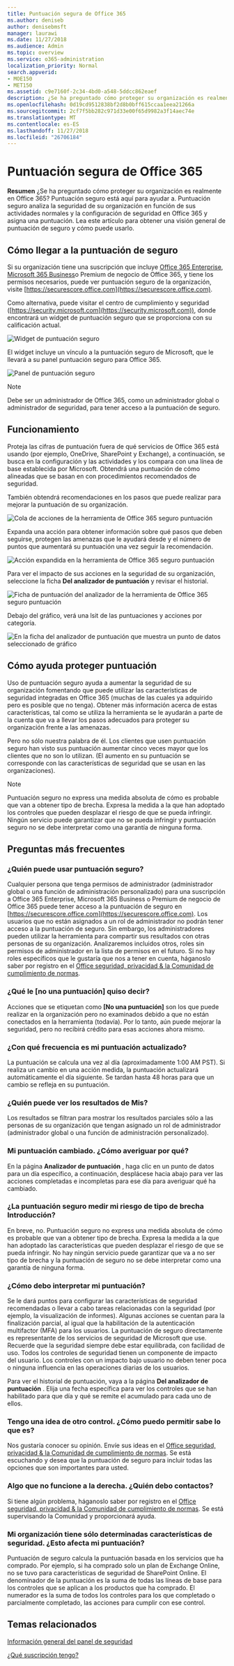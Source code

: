 ```yaml
---
title: Puntuación segura de Office 365
ms.author: deniseb
author: denisebmsft
manager: laurawi
ms.date: 11/27/2018
ms.audience: Admin
ms.topic: overview
ms.service: o365-administration
localization_priority: Normal
search.appverid:
- MOE150
- MET150
ms.assetid: c9e7160f-2c34-4bd0-a548-5ddcc862eaef
description: ¿Se ha preguntado cómo proteger su organización es realmente en Office 365? Puntuación seguro está aquí para ayudar a. Puntuación seguro analiza la seguridad de su organización en función de sus actividades normales y la configuración de seguridad en Office 365 y asigna una puntuación.
ms.openlocfilehash: 0d19cd9512838bf2d8b0bff615ccaa1eea21266a
ms.sourcegitcommit: 2cf7f5bb282c971d33e00f65d9982a3f14aec74e
ms.translationtype: MT
ms.contentlocale: es-ES
ms.lasthandoff: 11/27/2018
ms.locfileid: "26706184"
---
```

# <a name="office-365-secure-score"></a>Puntuación segura de Office 365

**Resumen** ¿Se ha preguntado cómo proteger su organización es realmente en Office 365? Puntuación seguro está aquí para ayudar a. Puntuación seguro analiza la seguridad de su organización en función de sus actividades normales y la configuración de seguridad en Office 365 y asigna una puntuación. Lea este artículo para obtener una visión general de puntuación de seguro y cómo puede usarlo.
  
## <a name="how-to-get-to-secure-score"></a>Cómo llegar a la puntuación de seguro

Si su organización tiene una suscripción que incluye [Office 365 Enterprise](https://docs.microsoft.com/office365/enterprise/), [Microsoft 365 Business](https://docs.microsoft.com/microsoft-365/business/)o Premium de negocio de Office 365, y tiene los permisos necesarios, puede ver puntuación seguro de la organización, visite [https://securescore.office.com](https://securescore.office.com). 

Como alternativa, puede visitar el centro de cumplimiento y seguridad ([https://security.microsoft.com](https://security.microsoft.com)), donde encontrará un widget de puntuación seguro que se proporciona con su calificación actual.

![Widget de puntuación seguro](media/SecureScoreWidget-o365.png)

El widget incluye un vínculo a la puntuación seguro de Microsoft, que le llevará a su panel puntuación seguro para Office 365.

![Panel de puntuación seguro](media/SecureScore-WelcomeScreen.png)

> [!NOTE]
> Debe ser un administrador de Office 365, como un administrador global o administrador de seguridad, para tener acceso a la puntuación de seguro.
  
## <a name="how-it-works"></a>Funcionamiento

Proteja las cifras de puntuación fuera de qué servicios de Office 365 está usando (por ejemplo, OneDrive, SharePoint y Exchange), a continuación, se busca en la configuración y las actividades y los compara con una línea de base establecida por Microsoft. Obtendrá una puntuación de cómo alineadas que se basan en con procedimientos recomendados de seguridad.
  
También obtendrá recomendaciones en los pasos que puede realizar para mejorar la puntuación de su organización. 
  
![Cola de acciones de la herramienta de Office 365 seguro puntuación](media/SecureScore-ActionsToTake.png)
  
Expanda una acción para obtener información sobre qué pasos que deben seguirse, protegen las amenazas que le ayudará desde y el número de puntos que aumentará su puntuación una vez seguir la recomendación.
  
![Acción expandida en la herramienta de Office 365 seguro puntuación](media/SecureScore-DetailedActionToTake.png)
  
Para ver el impacto de sus acciones en la seguridad de su organización, seleccione la ficha **Del analizador de puntuación** y revisar el historial. 
  
![Ficha de puntuación del analizador de la herramienta de Office 365 seguro puntuación](media/SecureScore-ScoreAnalyzer-7days.png)
  
Debajo del gráfico, verá una lsit de las puntuaciones y acciones por categoría.
  
![En la ficha del analizador de puntuación que muestra un punto de datos seleccionado de gráfico](media/SecureScore-Analyzer-breakdownbelowchart.png)
  
## <a name="how-secure-score-helps"></a>Cómo ayuda proteger puntuación

Uso de puntuación seguro ayuda a aumentar la seguridad de su organización fomentando que puede utilizar las características de seguridad integradas en Office 365 (muchas de las cuales ya adquirido pero es posible que no tenga). Obtener más información acerca de estas características, tal como se utiliza la herramienta se le ayudarán a parte de la cuenta que va a llevar los pasos adecuados para proteger su organización frente a las amenazas.
  
Pero no sólo nuestra palabra de él. Los clientes que usen puntuación seguro han visto sus puntuación aumentar cinco veces mayor que los clientes que no son lo utilizan. (El aumento en su puntuación se corresponde con las características de seguridad que se usan en las organizaciones).
  
> [!NOTE]
> Puntuación seguro no express una medida absoluta de cómo es probable que van a obtener tipo de brecha. Expresa la medida a la que han adoptado los controles que pueden desplazar el riesgo de que se pueda infringir. Ningún servicio puede garantizar que no se pueda infringir y puntuación seguro no se debe interpretar como una garantía de ninguna forma. 
  
## <a name="faqs"></a>Preguntas más frecuentes

### <a name="who-can-use-secure-score"></a>¿Quién puede usar puntuación seguro?

Cualquier persona que tenga permisos de administrador (administrador global o una función de administración personalizado) para una suscripción a Office 365 Enterprise, Microsoft 365 Business o Premium de negocio de Office 365 puede tener acceso a la puntuación de seguro en [https://securescore.office.com](https://securescore.office.com). Los usuarios que no están asignados a un rol de administrador no podrán tener acceso a la puntuación de seguro. Sin embargo, los administradores pueden utilizar la herramienta para compartir sus resultados con otras personas de su organización. Analizaremos incluidos otros, roles sin permisos de administrador en la lista de permisos en el futuro. Si no hay roles específicos que le gustaría que nos a tener en cuenta, háganoslo saber por registro en el [Office seguridad, privacidad &amp; la Comunidad de cumplimiento de normas](https://techcommunity.microsoft.com/t5/Security-Privacy-Compliance/bd-p/security_privacy).
  
### <a name="what-does-not-scored-mean"></a>¿Qué le [no una puntuación] quiso decir?

Acciones que se etiquetan como **[No una puntuación]** son los que puede realizar en la organización pero no examinados debido a que no están conectados en la herramienta (todavía). Por lo tanto, aún puede mejorar la seguridad, pero no recibirá crédito para esas acciones ahora mismo. 
  
### <a name="how-often-is-my-score-updated"></a>¿Con qué frecuencia es mi puntuación actualizado?

La puntuación se calcula una vez al día (aproximadamente 1:00 AM PST). Si realiza un cambio en una acción medida, la puntuación actualizará automáticamente el día siguiente. Se tardan hasta 48 horas para que un cambio se refleja en su puntuación.
  
### <a name="who-can-see-my-results"></a>¿Quién puede ver los resultados de Mis?

Los resultados se filtran para mostrar los resultados parciales sólo a las personas de su organización que tengan asignado un rol de administrador (administrador global o una función de administración personalizado).
  
### <a name="my-score-changed-how-do-i-figure-out-why"></a>Mi puntuación cambiado. ¿Cómo averiguar por qué?

En la página **Analizador de puntuación** , haga clic en un punto de datos para un día específico, a continuación, desplácese hacia abajo para ver las acciones completadas e incompletas para ese día para averiguar qué ha cambiado. 
  
### <a name="does-the-secure-score-measure-my-risk-of-getting-breached"></a>¿La puntuación seguro medir mi riesgo de tipo de brecha Introducción?

En breve, no. Puntuación seguro no express una medida absoluta de cómo es probable que van a obtener tipo de brecha. Expresa la medida a la que han adoptado las características que pueden desplazar el riesgo de que se pueda infringir. No hay ningún servicio puede garantizar que va a no ser tipo de brecha y la puntuación de seguro no se debe interpretar como una garantía de ninguna forma.
  
### <a name="how-should-i-interpret-my-score"></a>¿Cómo debo interpretar mi puntuación?

Se le dará puntos para configurar las características de seguridad recomendadas o llevar a cabo tareas relacionadas con la seguridad (por ejemplo, la visualización de informes). Algunas acciones se cuentan para la finalización parcial, al igual que la habilitación de la autenticación multifactor (MFA) para los usuarios. La puntuación de seguro directamente es representante de los servicios de seguridad de Microsoft que use. Recuerde que la seguridad siempre debe estar equilibrada, con facilidad de uso. Todos los controles de seguridad tienen un componente de impacto del usuario. Los controles con un impacto bajo usuario no deben tener poca o ninguna influencia en las operaciones diarias de los usuarios.
  
Para ver el historial de puntuación, vaya a la página **Del analizador de puntuación** . Elija una fecha específica para ver los controles que se han habilitado para que día y qué se remite el acumulado para cada uno de ellos. 
  
### <a name="i-have-an-idea-for-another-control-how-do-i-let-you-know-what-it-is"></a>Tengo una idea de otro control. ¿Cómo puedo permitir sabe lo que es?

Nos gustaría conocer su opinión. Envíe sus ideas en el [Office seguridad, privacidad &amp; la Comunidad de cumplimiento de normas](https://go.microsoft.com/fwlink/?linkid=836898). Se está escuchando y desea que la puntuación de seguro para incluir todas las opciones que son importantes para usted.
  
### <a name="something-isnt-working-right-who-should-i-contact"></a>Algo que no funcione a la derecha. ¿Quién debo contactos?

Si tiene algún problema, háganoslo saber por registro en el [Office seguridad, privacidad &amp; la Comunidad de cumplimiento de normas](hhttps://techcommunity.microsoft.com/t5/Security-Privacy-Compliance/bd-p/security_privacy). Se está supervisando la Comunidad y proporcionará ayuda.
  
### <a name="my-organization-only-has-certain-security-features-does-this-affect-my-score"></a>Mi organización tiene sólo determinadas características de seguridad. ¿Esto afecta mi puntuación?

Puntuación de seguro calcula la puntuación basada en los servicios que ha comprado. Por ejemplo, si ha comprado solo un plan de Exchange Online, no se tuvo para características de seguridad de SharePoint Online. El denominador de la puntuación es la suma de todas las líneas de base para los controles que se aplican a los productos que ha comprado. El numerador es la suma de todos los controles para los que completado o parcialmente completado, las acciones para cumplir con ese control.

## <a name="related-topics"></a>Temas relacionados

[Información general del panel de seguridad](security-dashboard.md)

[¿Qué suscripción tengo?](https://docs.microsoft.com/office365/admin/admin-overview/what-subscription-do-i-have?view=o365-worldwide)
  

